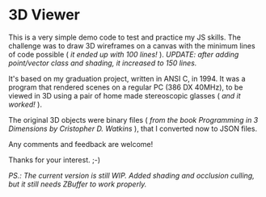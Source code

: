 # 3D Viewer

This is a very simple demo code to test and practice my JS skills.
The challenge was to draw 3D wireframes on a canvas with the minimum lines of code possible ( _it ended up with 100 lines!_ ).
*UPDATE: after adding point/vector class and shading, it increased to 150 lines.*

It's based on my graduation project, written in ANSI C, in 1994.
It was a program that rendered scenes on a regular PC (386 DX 40MHz), to be viewed in 3D using a pair of home made stereoscopic glasses ( _and it worked!_ ).

The original 3D objects were binary files ( _from the book Programming in 3 Dimensions by Cristopher D. Watkins_ ), that I converted now to JSON files.

Any comments and feedback are welcome!

Thanks for your interest. ;-)

*PS.: The current version is still WIP. Added shading and occlusion culling, but it still needs ZBuffer to work properly.*
